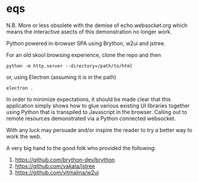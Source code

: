 # eqs

N.B. More or less obsolete with the demise of echo.websocket.org which means the interactive asects of this demonstration no longer work.

Python powered in-browser SPA using Brython, w2ui and jstree.

For an old skool browsing experience, clone the repo and then

`python -m http.server --directory=/path/to/html`

or, using Electron (assuming it is in the path)

`electron .`

In order to minimize expectations, it should be made clear that this application simply shows how to glue various existing UI libraries together using Python that is transpiled to Javascript in the browser. Calling out to remote resources demonstrated via a Python connected websocket. 

With any luck may persuade and/or inspire the reader to try a better way to work the web.

A very big hand to the good folk who provided the following:

1. https://github.com/brython-dev/brython
2. https://github.com/vakata/jstree
3. https://github.com/vitmalina/w2ui
